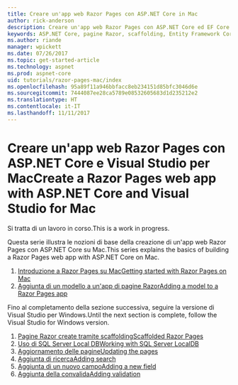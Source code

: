 ```yaml
---
title: Creare un'app web Razor Pages con ASP.NET Core in Mac
author: rick-anderson
description: Creare un'app web Razor Pages con ASP.NET Core ed EF Core.
keywords: ASP.NET Core, pagine Razor, scaffolding, Entity Framework Core, EF, EF Core, database, mac, macOS, Visual Studio per Mac
ms.author: riande
manager: wpickett
ms.date: 07/26/2017
ms.topic: get-started-article
ms.technology: aspnet
ms.prod: aspnet-core
uid: tutorials/razor-pages-mac/index
ms.openlocfilehash: 95a89f11a946bbfacc8eb234151d85bfc3046d6e
ms.sourcegitcommit: 7444087ee28ca5789e08532605683d1d235212e2
ms.translationtype: HT
ms.contentlocale: it-IT
ms.lasthandoff: 11/11/2017
---
```

# <a name="create-a-razor-pages-web-app-with-aspnet-core-and-visual-studio-for-mac"></a><span data-ttu-id="359b0-104">Creare un'app web Razor Pages con ASP.NET Core e Visual Studio per Mac</span><span class="sxs-lookup"><span data-stu-id="359b0-104">Create a Razor Pages web app with ASP.NET Core and Visual Studio for Mac</span></span>

<span data-ttu-id="359b0-105">Si tratta di un lavoro in corso.</span><span class="sxs-lookup"><span data-stu-id="359b0-105">This is a work in progress.</span></span>

<span data-ttu-id="359b0-106">Questa serie illustra le nozioni di base della creazione di un'app web Razor Pages con ASP.NET Core su Mac.</span><span class="sxs-lookup"><span data-stu-id="359b0-106">This series explains the basics of building a Razor Pages web app with ASP.NET Core on Mac.</span></span>

1. [<span data-ttu-id="359b0-107">Introduzione a Razor Pages su Mac</span><span class="sxs-lookup"><span data-stu-id="359b0-107">Getting started with Razor Pages on Mac</span></span>](xref:tutorials/razor-pages-mac/razor-pages-start)
1. [<span data-ttu-id="359b0-108">Aggiunta di un modello a un'app di pagine Razor</span><span class="sxs-lookup"><span data-stu-id="359b0-108">Adding a model to a Razor Pages app</span></span>](xref:tutorials/razor-pages-mac/model)


<span data-ttu-id="359b0-109">Fino al completamento della sezione successiva, seguire la versione di Visual Studio per Windows.</span><span class="sxs-lookup"><span data-stu-id="359b0-109">Until the next section is complete, follow the Visual Studio for Windows version.</span></span>

1. [<span data-ttu-id="359b0-110">Pagine Razor create tramite scaffolding</span><span class="sxs-lookup"><span data-stu-id="359b0-110">Scaffolded Razor Pages</span></span>](xref:tutorials/razor-pages/page)
1. [<span data-ttu-id="359b0-111">Uso di SQL Server Local DB</span><span class="sxs-lookup"><span data-stu-id="359b0-111">Working with SQL Server LocalDB</span></span>](xref:tutorials/razor-pages/sql)
1. [<span data-ttu-id="359b0-112">Aggiornamento delle pagine</span><span class="sxs-lookup"><span data-stu-id="359b0-112">Updating the pages</span></span>](xref:tutorials/razor-pages/da1)
1. [<span data-ttu-id="359b0-113">Aggiunta di ricerca</span><span class="sxs-lookup"><span data-stu-id="359b0-113">Adding search</span></span>](xref:tutorials/razor-pages/search)
1. [<span data-ttu-id="359b0-114">Aggiunta di un nuovo campo</span><span class="sxs-lookup"><span data-stu-id="359b0-114">Adding a new field</span></span>](xref:tutorials/razor-pages/new-field)
1. [<span data-ttu-id="359b0-115">Aggiunta della convalida</span><span class="sxs-lookup"><span data-stu-id="359b0-115">Adding validation</span></span>](xref:tutorials/razor-pages/validation)
